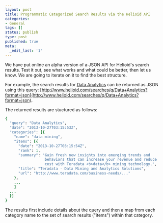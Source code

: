 ```yaml
---
layout: post
title: Programmatic Categorized Search Results via the Helioid API
categories:
- General
tags: []
status: publish
type: post
published: true
meta:
  _edit_last: '1'
---
```

We have put online an alpha version of a JSON API for Helioid's search results.
Test it out, see what works and what could be better, then let us know.  We are
going to iterate on it to find the best structure.

For example, the search results for [Data
Analytics](http://www.helioid.com/searches/q/Data+Analytics) can be returned as
JSON using this query:
[http://www.helioid.com/searches/q/Data+Analytics?format=json](http://www.helioid.com/searches/q/Data+Analytics?format=json).

The returned results are stuctured as follows:

```ruby
{
  "query": "Data Analytics",
  "date": "2013-10-27T03:15:53Z",
  "categories": [{
    "name": "data mining",
    "items": [{
      "date": "2013-10-27T03:15:54Z",
      "rank": 1,
      "summary": "Gain fresh new insights into emerging trends and
                  behaviors that can increase your revenue and reduce
                  cost with Teradata <b>data</b> mining technology.",
      "title": "Teradata - Data Mining and Analytics Solutions",
      "url": "http://www.teradata.com/business-needs/..."
    },
    ...
    ]
  ...
  }]
}
```

The results first include details about the query and then a map from each
category name to the set of search results ("items") within that category.

